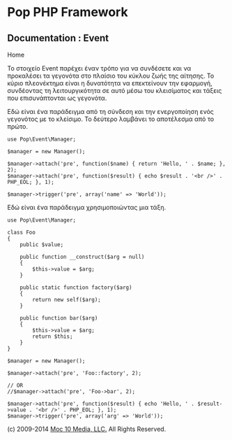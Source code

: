 Pop PHP Framework
=================

Documentation : Event
---------------------

Home

Το στοιχείο Event παρέχει έναν τρόπο για να συνδέσετε και να προκαλέσει
τα γεγονότα στο πλαίσιο του κύκλου ζωής της αίτησης. Το κύριο
πλεονέκτημα είναι η δυνατότητα να επεκτείνουν την εφαρμογή, συνδέοντας
τη λειτουργικότητα σε αυτό μέσω του κλεισίματος και τάξεις που
επισυνάπτονται ως γεγονότα.

Εδώ είναι ένα παράδειγμα από τη σύνδεση και την ενεργοποίηση ενός
γεγονότος με το κλείσιμο. Το δεύτερο λαμβάνει το αποτέλεσμα από το
πρώτο.

    use Pop\Event\Manager;

    $manager = new Manager();

    $manager->attach('pre', function($name) { return 'Hello, ' . $name; }, 2);
    $manager->attach('pre', function($result) { echo $result . '<br />' . PHP_EOL; }, 1);

    $manager->trigger('pre', array('name' => 'World'));

Εδώ είναι ένα παράδειγμα χρησιμοποιώντας μια τάξη.

    use Pop\Event\Manager;

    class Foo
    {
        public $value;

        public function __construct($arg = null)
        {
            $this->value = $arg;
        }

        public static function factory($arg)
        {
            return new self($arg);
        }

        public function bar($arg)
        {
            $this->value = $arg;
            return $this;
        }
    }

    $manager = new Manager();

    $manager->attach('pre', 'Foo::factory', 2);

    // OR
    //$manager->attach('pre', 'Foo->bar', 2);

    $manager->attach('pre', function($result) { echo 'Hello, ' . $result->value . '<br />' . PHP_EOL; }, 1);
    $manager->trigger('pre', array('arg' => 'World'));

\(c) 2009-2014 [Moc 10 Media, LLC.](http://www.moc10media.com) All
Rights Reserved.
